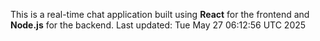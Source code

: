 This is a real-time chat application built using **React** for the frontend and **Node.js** for the backend.
Last updated: Tue May 27 06:12:56 UTC 2025
